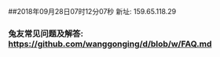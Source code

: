 ##2018年09月28日07时12分07秒 新址: 159.65.118.29
### 兔友常见问题及解答: https://github.com/wanggonging/d/blob/w/FAQ.md
